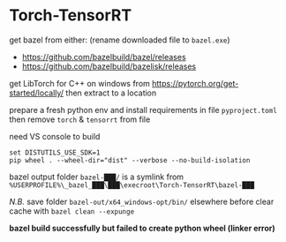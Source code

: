 # Torch-TensorRT

get bazel from either: (rename downloaded file to `bazel.exe`)
- https://github.com/bazelbuild/bazel/releases
- https://github.com/bazelbuild/bazelisk/releases

get LibTorch for C++ on windows from https://pytorch.org/get-started/locally/ then extract to a location

prepare a fresh python env and install requirements in file `pyproject.toml` then remove `torch` & `tensorrt` from file

need VS console to build
```
set DISTUTILS_USE_SDK=1
pip wheel . --wheel-dir="dist" --verbose --no-build-isolation
```
bazel output folder `bazel-███/` is a symlink from `%USERPROFILE%\_bazel_███\███\execroot\Torch-TensorRT\bazel-███`

*N.B.* save folder `bazel-out/x64_windows-opt/bin/` elsewhere before clear cache with `bazel clean --expunge`

**bazel build successfully but failed to create python wheel (linker error)**
